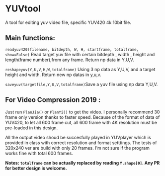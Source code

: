 # YUVtool
A tool for editing yuv video file, specific YUV420 4k 10bit file.
## Main functions:
`readyuv420(filename, bitdepth, W, H, startframe, totalframe, show=False)`
Read target yuv file with certain bitdepth , width , height and length(frame number),from any frame. Return np data in Y,U,V.


`reshapeyuv(Y,U,V,H,W,totalframe)` Using 3 np data as Y,U,V, and a target height and width. Return new np datas in y,u,v.


`saveyuv(targetfile,Y,U,V,totalframe)`Save a yuv file using np data Y,U,V. 

## For Video Compression 2019 :
Just run `PlanJia()` or `PlanYi()` to get the video. I personally recommend 30 frame only version thanks to faster speed.
Because of the format of data of YUV420, to let all 600 frame cut, all 600 frame with 4K resolution must be pre-loaded in this design.

All the output video shoud be succesfully played in YUVplayer which is provided in class with correct resolution and format setttings.
The tests of 320x240 ver are build with only 20 frames. I'm not sure if the program works fine with total 600 frames.

**Notes: `totalframe` can be actually replaced by reading `Y.shape[0]`.
Any PR for better design is welcome.** 
